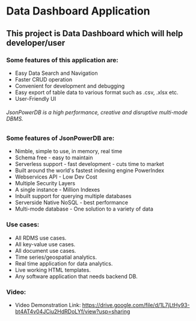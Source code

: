 # Data Dashboard Application

## This project is Data Dashboard which will help developer/user

### Some features of this application are:

* Easy Data Search and Navigation
* Faster CRUD operation
* Convenient for development and debugging
* Easy export of table data to various format such as .csv, .xlsx etc.
* User-Friendly UI

###### JsonPowerDB is a high performance, creative and disruptive multi-mode DBMS.

### Some features of JsonPowerDB are:

* Nimble, simple to use, in memory, real time
* Schema free - easy to maintain
* Serverless support - fast development - cuts time to market
* Built around the world's fastest indexing engine PowerIndex
* Webservices API - Low Dev Cost
* Multiple Security Layers
* A single instance - Million Indexes
* Inbuilt support for querying multiple databases
* Serverside Native NoSQL - best performance
* Multi-mode database - One solution to a variety of data

### Use cases:

* All RDMS use cases.
* All key-value use cases.
* All document use cases.
* Time series/geospatial analytics.
* Real time application for data analytics.
* Live working HTML templates.
* Any software application that needs backend DB.

### Video:

* Video Demonstration Link: https://drive.google.com/file/d/1L7jLtHy93-bt4AT4v04JCiu2HdRDoLYf/view?usp=sharing
